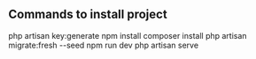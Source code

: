 ## Commands to install project
php artisan key:generate
npm install
composer install
php artisan migrate:fresh --seed
npm run dev
php artisan serve